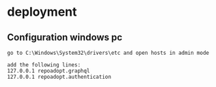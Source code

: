 # deployment

## Configuration windows pc

```
go to C:\Windows\System32\drivers\etc and open hosts in admin mode
```

```
add the following lines:
127.0.0.1 repoadopt.graphql
127.0.0.1 repoadopt.authentication
```
